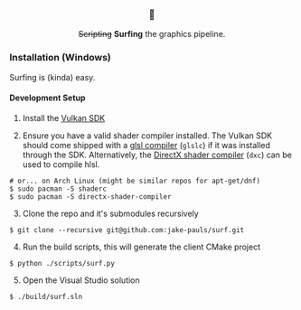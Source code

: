 <h3 align="center">🌊</h3>
<p align="center"><strike>Scripting</strike> <b>Surfing</b> the graphics pipeline.</p>

### Installation (Windows)
Surfing is (kinda) easy.

#### Development Setup
1. Install the [Vulkan SDK](https://vulkan.lunarg.com/sdk/home#windows)

2. Ensure you have a valid shader compiler installed. The Vulkan SDK should come shipped with  a [glsl compiler](https://github.com/KhronosGroup/glslang) (`glslc`) if it was installed through the SDK. Alternatively, the [DirectX shader compiler](https://github.com/microsoft/DirectXShaderCompiler) (`dxc`) can be used to compile hlsl.

```
# or... on Arch Linux (might be similar repos for apt-get/dnf)
$ sudo pacman -S shaderc
$ sudo pacman -S directx-shader-compiler
```

3. Clone the repo and it's submodules recursively
```
$ git clone --recursive git@github.com:jake-pauls/surf.git
```

4. Run the build scripts, this will generate the client CMake project
```
$ python ./scripts/surf.py
```

5. Open the Visual Studio solution
```
$ ./build/surf.sln
```
